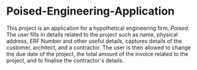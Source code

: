 # Poised-Engineering-Application

This project is an application for a hypothetical engineering firm, *Poised*. The user fills in details related to the project such as name, physical address, ERF Number and other useful details, captures details of the customer, architect, and a contractor. The user is then allowed to change the due date of the project, the total amount of the invoice related to the project, and to finalise the contractor's details. 
